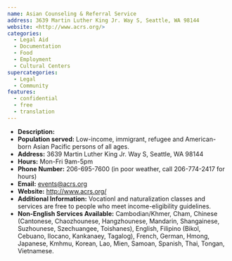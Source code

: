 ```yaml
---
name: Asian Counseling & Referral Service
address: 3639 Martin Luther King Jr. Way S, Seattle, WA 98144  
website: <http://www.acrs.org/>
categories:
  - Legal Aid
  - Documentation
  - Food
  - Employment
  - Cultural Centers
supercategories:
  - Legal
  - Community
features:
  - confidential
  - free
  - translation
---
```

- **Description:**
- **Population served:** Low-income, immigrant, refugee and American-born Asian Pacific persons of all ages. 
- **Address:** 3639 Martin Luther King Jr. Way S, Seattle, WA 98144  
- **Hours:** Mon-Fri 9am-5pm
- **Phone Number:** 206-695-7600 (in poor weather, call 206-774-2417 for hours) 
- **Email:** events@acrs.org
- **Website:** <http://www.acrs.org/>
- **Additional Information:** Vocationl and naturalization classes and services are free to people who meet income-eligibility guidelines.  
- **Non-English Services Available:** Cambodian/Khmer, Cham, Chinese (Cantonese, Chaozhounese, Hangzhounese, Mandarin, Shangainese, Suzhounese, Szechuangee, Toishanes), English, Filipino (Bikol, Cebuano, Ilocano, Kankanaey, Tagalog), French, German, Hmong, Japanese, Kmhmu, Korean, Lao, Mien, Samoan, Spanish, Thai, Tongan, Vietnamese.
